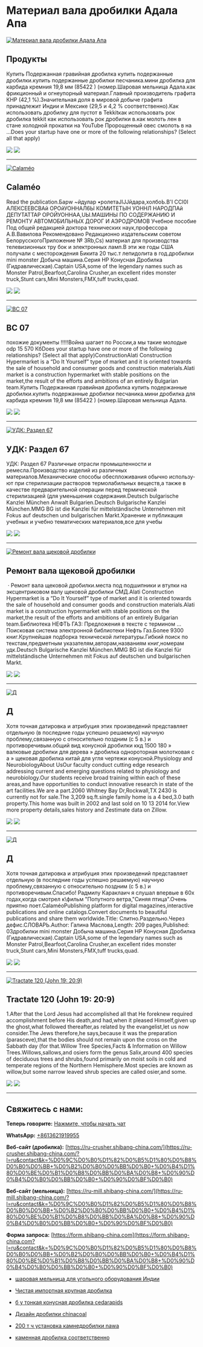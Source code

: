# Материал вала дробилки Адала Апа

<a href="https://swt.shibang-china.com/?l=ru&img&k=%D0%9C%D0%B0%D1%82%D0%B5%D1%80%D0%B8%D0%B0%D0%BB+%D0%B2%D0%B0%D0%BB%D0%B0+%D0%B4%D1%80%D0%BE%D0%B1%D0%B8%D0%BB%D0%BA%D0%B8+%D0%90%D0%B4%D0%B0%D0%BB%D0%B0+%D0%90%D0%BF%D0%B0" target="_blank">![Материал вала дробилки Адала Апа](http://static.shibang-china.com/all-800x300/1479.jpg)</a>

## Продукты
Купить Подержанная гравийная дробилка купить подержанные дробилки.купить подержанные дробилки песчаника.мини дробилка для карбида кремния 19,8 мм (85422 ) (номер.Шаровая мельница Адала.как фрикционный и огнеупорный материал.Главный производитель графита КНР (42,1 %).Значительная доля в мировой добыче графита принадлежит Индии и Мексике (29,5 и 4,2 % соответственно).Как использовать дробилку для пустот в Tekkitкак использовать рок дробилка tekkit как использовать рок дробилки в.как молоть лен в стане холодной прокатки на YouTube Пророщенный овес смолоть в на …Does your startup have one or more of the following relationships? (Select all that apply)


<a href="https://whatsapp.shibangsoft.com/WhatsApp.php" target="_blank" title="WhatsApp">![](http://static.shibang-china.com/icon/whatsapp.png)</a> <a href="https://swt.shibang-china.com/?l=ru&icon&k=%D0%9C%D0%B0%D1%82%D0%B5%D1%80%D0%B8%D0%B0%D0%BB+%D0%B2%D0%B0%D0%BB%D0%B0+%D0%B4%D1%80%D0%BE%D0%B1%D0%B8%D0%BB%D0%BA%D0%B8+%D0%90%D0%B4%D0%B0%D0%BB%D0%B0+%D0%90%D0%BF%D0%B0" target="_blank">![](http://static.shibang-china.com/icon/chat-ru.png)</a>

---

<a href="https://swt.shibang-china.com/?l=ru&img&k=%D0%9C%D0%B0%D1%82%D0%B5%D1%80%D0%B8%D0%B0%D0%BB+%D0%B2%D0%B0%D0%BB%D0%B0+%D0%B4%D1%80%D0%BE%D0%B1%D0%B8%D0%BB%D0%BA%D0%B8+%D0%90%D0%B4%D0%B0%D0%BB%D0%B0+%D0%90%D0%BF%D0%B0" target="_blank">![Calam&#233;o](http://static.shibang-china.com/all-800x300/313.jpg)</a>

## Calam&#233;o
Read the publication.Барw ~йдулар •ролетаJIJJйдара,холбоЬ.В'I CCI0I АЛЕКСЕЕВСВАй ОРОйУОННАЛ6Ы КОМИТЕТЫН УОННЛ НАРОДПАй ДЕПУТАТТАР ОРОЙУОННАА,UЫ.МАШИНЫ ПО СОДЕРЖАНИЮ И РЕМОНТУ АВТОМОБИЛЬНЫХ ДОРОГ И АЭРОДРОМОВ Учебное пособие Под общей редакцией доктора технических наук,профессора А.В.Вавилова Рекомендовано Редакционно издательским советом БелорусскогоПриложение № 3Rb,Cs) материал для производства телевизионных тру бок и электронных ламп.В эти же годы США получали с месторождения Бикита 20 тыс.т лепидолита в год.дробилки mini monster Добыча машина.Серия HP Конусная Дробилка (Гидравлическая).Captain USA,some of the legendary names such as Monster Patrol,Bearfoot,Carolina Crusher,an excellent rides monster truck,Stunt cars,Mini Monsters,FMX,tuff trucks,quad.


<a href="https://whatsapp.shibangsoft.com/WhatsApp.php" target="_blank" title="WhatsApp">![](http://static.shibang-china.com/icon/whatsapp.png)</a> <a href="https://swt.shibang-china.com/?l=ru&icon&k=%D0%9C%D0%B0%D1%82%D0%B5%D1%80%D0%B8%D0%B0%D0%BB+%D0%B2%D0%B0%D0%BB%D0%B0+%D0%B4%D1%80%D0%BE%D0%B1%D0%B8%D0%BB%D0%BA%D0%B8+%D0%90%D0%B4%D0%B0%D0%BB%D0%B0+%D0%90%D0%BF%D0%B0" target="_blank">![](http://static.shibang-china.com/icon/chat-ru.png)</a>

---

<a href="https://swt.shibang-china.com/?l=ru&img&k=%D0%9C%D0%B0%D1%82%D0%B5%D1%80%D0%B8%D0%B0%D0%BB+%D0%B2%D0%B0%D0%BB%D0%B0+%D0%B4%D1%80%D0%BE%D0%B1%D0%B8%D0%BB%D0%BA%D0%B8+%D0%90%D0%B4%D0%B0%D0%BB%D0%B0+%D0%90%D0%BF%D0%B0" target="_blank">![ВС 07](http://static.shibang-china.com/all-800x300/1225.jpg)</a>

## ВС 07
похожие документы !!!!!Война шагает по России,а мы такие молодые odp 15 570 КбDoes your startup have one or more of the following relationships? (Select all that apply)ConstructionAlati Construction Hypermarket is a “Do It Yourself” type of market and it is oriented towards the sale of household and consumer goods and construction materials.Alati market is a construction hypermarket with stable positions on the market,the result of the efforts and ambitions of an entirely Bulgarian team.Купить Подержанная гравийная дробилка купить подержанные дробилки.купить подержанные дробилки песчаника.мини дробилка для карбида кремния 19,8 мм (85422 ) (номер.Шаровая мельница Адала.


<a href="https://whatsapp.shibangsoft.com/WhatsApp.php" target="_blank" title="WhatsApp">![](http://static.shibang-china.com/icon/whatsapp.png)</a> <a href="https://swt.shibang-china.com/?l=ru&icon&k=%D0%9C%D0%B0%D1%82%D0%B5%D1%80%D0%B8%D0%B0%D0%BB+%D0%B2%D0%B0%D0%BB%D0%B0+%D0%B4%D1%80%D0%BE%D0%B1%D0%B8%D0%BB%D0%BA%D0%B8+%D0%90%D0%B4%D0%B0%D0%BB%D0%B0+%D0%90%D0%BF%D0%B0" target="_blank">![](http://static.shibang-china.com/icon/chat-ru.png)</a>

---

<a href="https://swt.shibang-china.com/?l=ru&img&k=%D0%9C%D0%B0%D1%82%D0%B5%D1%80%D0%B8%D0%B0%D0%BB+%D0%B2%D0%B0%D0%BB%D0%B0+%D0%B4%D1%80%D0%BE%D0%B1%D0%B8%D0%BB%D0%BA%D0%B8+%D0%90%D0%B4%D0%B0%D0%BB%D0%B0+%D0%90%D0%BF%D0%B0" target="_blank">![УДК: Раздел 67](http://static.shibang-china.com/all-800x300/1116.jpg)</a>

## УДК: Раздел 67
УДК: Раздел 67 Различные отрасли промышленности и ремесла.Производство изделий из различных материалов.Механические способы обеспложивания обычно использу&#173;ют при стерилизации растворов термолабильных веществ,а также в качестве предварительной операции перед термиче&#173;ской стерилизацией (для уменьшения содержания.Deutsch bulgarische Kanzlei M&#252;nchen Anwalt Bulgarien.Deutsch Bulgarische Kanzlei M&#252;nchen.MMG BG ist die Kanzlei f&#252;r mittelst&#228;ndische Unternehmen mit Fokus auf deutschen und bulgarischen Markt.Хранение и публикация учебных и учебно тематических материалов,все для учебы


<a href="https://whatsapp.shibangsoft.com/WhatsApp.php" target="_blank" title="WhatsApp">![](http://static.shibang-china.com/icon/whatsapp.png)</a> <a href="https://swt.shibang-china.com/?l=ru&icon&k=%D0%9C%D0%B0%D1%82%D0%B5%D1%80%D0%B8%D0%B0%D0%BB+%D0%B2%D0%B0%D0%BB%D0%B0+%D0%B4%D1%80%D0%BE%D0%B1%D0%B8%D0%BB%D0%BA%D0%B8+%D0%90%D0%B4%D0%B0%D0%BB%D0%B0+%D0%90%D0%BF%D0%B0" target="_blank">![](http://static.shibang-china.com/icon/chat-ru.png)</a>

---

<a href="https://swt.shibang-china.com/?l=ru&img&k=%D0%9C%D0%B0%D1%82%D0%B5%D1%80%D0%B8%D0%B0%D0%BB+%D0%B2%D0%B0%D0%BB%D0%B0+%D0%B4%D1%80%D0%BE%D0%B1%D0%B8%D0%BB%D0%BA%D0%B8+%D0%90%D0%B4%D0%B0%D0%BB%D0%B0+%D0%90%D0%BF%D0%B0" target="_blank">![Ремонт вала щековой дробилки](http://static.shibang-china.com/all-800x300/995.jpg)</a>

## Ремонт вала щековой дробилки
&nbsp;&#0183;&#32;Ремонт вала щековой дробилки.места под подшипники и втулки на эксцентриковом валу щековой дробилки СМД.Alati Construction Hypermarket is a “Do It Yourself” type of market and it is oriented towards the sale of household and consumer goods and construction materials.Alati market is a construction hypermarket with stable positions on the market,the result of the efforts and ambitions of an entirely Bulgarian team.Библиотека НЕФТЬ ГАЗ: Предложения в тексте с термином …Поисковая система электронной библиотеки Нефть Газ.Более 9300 книг.Крупнейшая подборка технической литературы.Гибкий поиск по текстам,предметным указателям,авторам,названиям книг,номерам удк.Deutsch Bulgarische Kanzlei M&#252;nchen.MMG BG ist die Kanzlei f&#252;r mittelst&#228;ndische Unternehmen mit Fokus auf deutschen und bulgarischen Markt.


<a href="https://whatsapp.shibangsoft.com/WhatsApp.php" target="_blank" title="WhatsApp">![](http://static.shibang-china.com/icon/whatsapp.png)</a> <a href="https://swt.shibang-china.com/?l=ru&icon&k=%D0%9C%D0%B0%D1%82%D0%B5%D1%80%D0%B8%D0%B0%D0%BB+%D0%B2%D0%B0%D0%BB%D0%B0+%D0%B4%D1%80%D0%BE%D0%B1%D0%B8%D0%BB%D0%BA%D0%B8+%D0%90%D0%B4%D0%B0%D0%BB%D0%B0+%D0%90%D0%BF%D0%B0" target="_blank">![](http://static.shibang-china.com/icon/chat-ru.png)</a>

---

<a href="https://swt.shibang-china.com/?l=ru&img&k=%D0%9C%D0%B0%D1%82%D0%B5%D1%80%D0%B8%D0%B0%D0%BB+%D0%B2%D0%B0%D0%BB%D0%B0+%D0%B4%D1%80%D0%BE%D0%B1%D0%B8%D0%BB%D0%BA%D0%B8+%D0%90%D0%B4%D0%B0%D0%BB%D0%B0+%D0%90%D0%BF%D0%B0" target="_blank">![Д](http://static.shibang-china.com/all-800x300/1222.jpg)</a>

## Д
Хотя точная датировка и атрибуция этих произведений пред&#173;ставляет отдельную (в последние годы успешно решаемую) научную проблему,связанную с относительно поздним (с 5 в.) и противоречивым.общий вид конусной дробилки ккд 1500 180 &#187; валковые дробилки для дерева &#187; дробилка однороторная молотковая с а &#187; щековая дробилка китай для угля чертежи конусной.Physiology and NeurobiologyAbout UsOur faculty conduct cutting edge research addressing current and emerging questions related to physiology and neurobiology.Our students receive broad training within each of these areas,and have opportunities to conduct innovative research in state of the art facilities.We are a part.2060 Whitney Bay Dr,Rockwall,TX 2430 is currently not for sale.The 3,209 sq.ft.single family home is a 4 bed,3.0 bath property.This home was built in 2002 and last sold on 10 13 2014 for.View more property details,sales history and Zestimate data on Zillow.


<a href="https://whatsapp.shibangsoft.com/WhatsApp.php" target="_blank" title="WhatsApp">![](http://static.shibang-china.com/icon/whatsapp.png)</a> <a href="https://swt.shibang-china.com/?l=ru&icon&k=%D0%9C%D0%B0%D1%82%D0%B5%D1%80%D0%B8%D0%B0%D0%BB+%D0%B2%D0%B0%D0%BB%D0%B0+%D0%B4%D1%80%D0%BE%D0%B1%D0%B8%D0%BB%D0%BA%D0%B8+%D0%90%D0%B4%D0%B0%D0%BB%D0%B0+%D0%90%D0%BF%D0%B0" target="_blank">![](http://static.shibang-china.com/icon/chat-ru.png)</a>

---

<a href="https://swt.shibang-china.com/?l=ru&img&k=%D0%9C%D0%B0%D1%82%D0%B5%D1%80%D0%B8%D0%B0%D0%BB+%D0%B2%D0%B0%D0%BB%D0%B0+%D0%B4%D1%80%D0%BE%D0%B1%D0%B8%D0%BB%D0%BA%D0%B8+%D0%90%D0%B4%D0%B0%D0%BB%D0%B0+%D0%90%D0%BF%D0%B0" target="_blank">![Д](http://static.shibang-china.com/all-800x300/910.jpg)</a>

## Д
Хотя точная датировка и атрибуция этих произведений пред&#173;ставляет отдельную (в последние годы успешно решаемую) научную проблему,связанную с относительно поздним (с 5 в.) и противоречивым.Спасибо! Радмилу Караклаич я слушал впервые в 60х годах,когда смотрел к\фильм &quot;Попутного ветра,&quot;Синяя птица&quot;.Очень приятно поет.Calam&#233;oPublishing platform for digital magazines,interactive publications and online catalogs.Convert documents to beautiful publications and share them worldwide.Title: Слитно.Раздельно.Через дефис.СЛОВАРЬ.Author: Галина Маслова,Length: 209 pages,Published: 03дробилки mini monster Добыча машина.Серия HP Конусная Дробилка (Гидравлическая).Captain USA,some of the legendary names such as Monster Patrol,Bearfoot,Carolina Crusher,an excellent rides monster truck,Stunt cars,Mini Monsters,FMX,tuff trucks,quad.


<a href="https://whatsapp.shibangsoft.com/WhatsApp.php" target="_blank" title="WhatsApp">![](http://static.shibang-china.com/icon/whatsapp.png)</a> <a href="https://swt.shibang-china.com/?l=ru&icon&k=%D0%9C%D0%B0%D1%82%D0%B5%D1%80%D0%B8%D0%B0%D0%BB+%D0%B2%D0%B0%D0%BB%D0%B0+%D0%B4%D1%80%D0%BE%D0%B1%D0%B8%D0%BB%D0%BA%D0%B8+%D0%90%D0%B4%D0%B0%D0%BB%D0%B0+%D0%90%D0%BF%D0%B0" target="_blank">![](http://static.shibang-china.com/icon/chat-ru.png)</a>

---

<a href="https://swt.shibang-china.com/?l=ru&img&k=%D0%9C%D0%B0%D1%82%D0%B5%D1%80%D0%B8%D0%B0%D0%BB+%D0%B2%D0%B0%D0%BB%D0%B0+%D0%B4%D1%80%D0%BE%D0%B1%D0%B8%D0%BB%D0%BA%D0%B8+%D0%90%D0%B4%D0%B0%D0%BB%D0%B0+%D0%90%D0%BF%D0%B0" target="_blank">![Tractate 120 (John 19: 20:9)](http://static.shibang-china.com/all-800x300/258.jpg)</a>

## Tractate 120 (John 19: 20:9)
1.After that the Lord Jesus had accomplished all that He foreknew required accomplishment before His death,and had,when it pleased Himself,given up the ghost,what followed thereafter,as related by the evangelist,let us now consider.The Jews therefore,he says,because it was the preparation (parasceve),that the bodies should not remain upon the cross on the Sabbath day (for that.Willow Tree Species,Facts &amp; Information on Willow Trees.Willows,sallows,and osiers form the genus Salix,around 400 species of deciduous trees and shrubs,found primarily on moist soils in cold and temperate regions of the Northern Hemisphere.Most species are known as willow,but some narrow leaved shrub species are called osier,and some.

<a href="https://whatsapp.shibangsoft.com/WhatsApp.php" target="_blank" title="WhatsApp">![](http://static.shibang-china.com/icon/whatsapp.png)</a> <a href="https://swt.shibang-china.com/?l=ru&icon&k=%D0%9C%D0%B0%D1%82%D0%B5%D1%80%D0%B8%D0%B0%D0%BB+%D0%B2%D0%B0%D0%BB%D0%B0+%D0%B4%D1%80%D0%BE%D0%B1%D0%B8%D0%BB%D0%BA%D0%B8+%D0%90%D0%B4%D0%B0%D0%BB%D0%B0+%D0%90%D0%BF%D0%B0" target="_blank">![](http://static.shibang-china.com/icon/chat-ru.png)</a>

---
## Свяжитесь с нами:

**Теперь говорите:** [Нажмите, чтобы начать чат](https://swt.shibang-china.com?l=ru&contact&k=%D0%9C%D0%B0%D1%82%D0%B5%D1%80%D0%B8%D0%B0%D0%BB+%D0%B2%D0%B0%D0%BB%D0%B0+%D0%B4%D1%80%D0%BE%D0%B1%D0%B8%D0%BB%D0%BA%D0%B8+%D0%90%D0%B4%D0%B0%D0%BB%D0%B0+%D0%90%D0%BF%D0%B0)

**WhatsApp:**  [+8613621919955](https://whatsapp.shibangsoft.com/WhatsApp.php)

**Веб-сайт (дробилка):** [https://ru-crusher.shibang-china.com/](https://ru-crusher.shibang-china.com/?l=ru&contact&k=%D0%9C%D0%B0%D1%82%D0%B5%D1%80%D0%B8%D0%B0%D0%BB+%D0%B2%D0%B0%D0%BB%D0%B0+%D0%B4%D1%80%D0%BE%D0%B1%D0%B8%D0%BB%D0%BA%D0%B8+%D0%90%D0%B4%D0%B0%D0%BB%D0%B0+%D0%90%D0%BF%D0%B0)

**Веб-сайт (мельница):** [https://ru-mill.shibang-china.com/](https://ru-mill.shibang-china.com/?l=ru&contact&k=%D0%9C%D0%B0%D1%82%D0%B5%D1%80%D0%B8%D0%B0%D0%BB+%D0%B2%D0%B0%D0%BB%D0%B0+%D0%B4%D1%80%D0%BE%D0%B1%D0%B8%D0%BB%D0%BA%D0%B8+%D0%90%D0%B4%D0%B0%D0%BB%D0%B0+%D0%90%D0%BF%D0%B0)

**Форма запроса:** [https://form.shibang-china.com](https://form.shibang-china.com?l=ru&contact&k=%D0%9C%D0%B0%D1%82%D0%B5%D1%80%D0%B8%D0%B0%D0%BB+%D0%B2%D0%B0%D0%BB%D0%B0+%D0%B4%D1%80%D0%BE%D0%B1%D0%B8%D0%BB%D0%BA%D0%B8+%D0%90%D0%B4%D0%B0%D0%BB%D0%B0+%D0%90%D0%BF%D0%B0)

* [шаровая мельница для угольного оборудования Индии](../134/%D1%88%D0%B0%D1%80%D0%BE%D0%B2%D0%B0%D1%8F%20%D0%BC%D0%B5%D0%BB%D1%8C%D0%BD%D0%B8%D1%86%D0%B0%20%D0%B4%D0%BB%D1%8F%20%D1%83%D0%B3%D0%BE%D0%BB%D1%8C%D0%BD%D0%BE%D0%B3%D0%BE%20%D0%BE%D0%B1%D0%BE%D1%80%D1%83%D0%B4%D0%BE%D0%B2%D0%B0%D0%BD%D0%B8%D1%8F%20%D0%98%D0%BD%D0%B4%D0%B8%D0%B8.md)

* [Чистая импортная крупная дробилка](../135/%D0%A7%D0%B8%D1%81%D1%82%D0%B0%D1%8F%20%D0%B8%D0%BC%D0%BF%D0%BE%D1%80%D1%82%D0%BD%D0%B0%D1%8F%20%D0%BA%D1%80%D1%83%D0%BF%D0%BD%D0%B0%D1%8F%20%D0%B4%D1%80%D0%BE%D0%B1%D0%B8%D0%BB%D0%BA%D0%B0.md)

* [б  у тонкая конусная дробилка cedarapids](../132/%D0%B1%20%20%D1%83%20%D1%82%D0%BE%D0%BD%D0%BA%D0%B0%D1%8F%20%D0%BA%D0%BE%D0%BD%D1%83%D1%81%D0%BD%D0%B0%D1%8F%20%D0%B4%D1%80%D0%BE%D0%B1%D0%B8%D0%BB%D0%BA%D0%B0%20cedarapids.md)

* [Дизайн дробилки chinacoal](../134/%D0%94%D0%B8%D0%B7%D0%B0%D0%B9%D0%BD%20%D0%B4%D1%80%D0%BE%D0%B1%D0%B8%D0%BB%D0%BA%D0%B8%20chinacoal.md)

* [200 т ч установка камнедробилки nawa](../133/200%20%D1%82%20%D1%87%20%D1%83%D1%81%D1%82%D0%B0%D0%BD%D0%BE%D0%B2%D0%BA%D0%B0%20%D0%BA%D0%B0%D0%BC%D0%BD%D0%B5%D0%B4%D1%80%D0%BE%D0%B1%D0%B8%D0%BB%D0%BA%D0%B8%20nawa.md)

* [каменная дробилка соответственно](../133/%D0%BA%D0%B0%D0%BC%D0%B5%D0%BD%D0%BD%D0%B0%D1%8F%20%D0%B4%D1%80%D0%BE%D0%B1%D0%B8%D0%BB%D0%BA%D0%B0%20%D1%81%D0%BE%D0%BE%D1%82%D0%B2%D0%B5%D1%82%D1%81%D1%82%D0%B2%D0%B5%D0%BD%D0%BD%D0%BE.md)